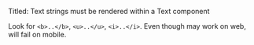 Titled: Text strings must be rendered within a Text component

Look for `<b>..</b>`, `<u>..</u>`, `<i>..</i>`. Even though may work on web, will fail on mobile.